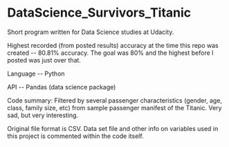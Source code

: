 DataScience_Survivors_Titanic
=================

Short program written for Data Science studies at Udacity.  

Highest recorded (from posted results) accuracy at the time this repo was created -- 80.81% accuracy.
The goal was 80% and the highest before I posted was just over that.

Language -- Python

API -- Pandas (data science package)

Code summary: Filtered by several passenger characteristics (gender, age, class, family size, etc) from sample passenger manifest of the Titanic.  Very sad, but very interesting.

Original file format is CSV.  Data set file and other info on variables used in this project is commented within the code itself. 


